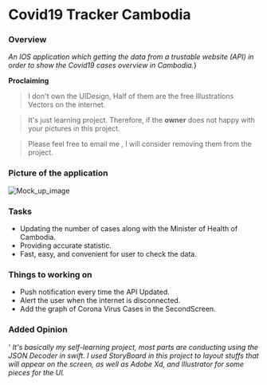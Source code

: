 # Covid19 Tracker Cambodia

### Overview 

*An IOS application which getting the data from a trustable website (API) in order to show the Covid19 cases overview in Cambodia.*}

**Proclaiming**
> I don't own the UIDesign, Half of them are the free Illustrations Vectors on the internet. 

> It's just learning project. Therefore, if the **owner** does not happy with your pictures in this project. 

> Please feel free to email me , I will consider removing them from the project. 

### Picture of the application

![Mock_up_image](https://github.com/VatanaChhorn/Covid19-Tracker-Cambodia/blob/master/MockUP.jpg)


### Tasks 

- Updating the number of cases along with the Minister of Health of Cambodia. 
- Providing accurate statistic. 
- Fast, easy, and convenient for user to check the data. 

### Things to working on 
- Push notification every time the API Updated. 
- Alert the user when the internet is disconnected. 
- Add the graph of Corona Virus Cases in the SecondScreen. 

### Added Opinion
'
*It's basically my self-learning project, most parts are conducting using the JSON Decoder in swift. I used StoryBoard in this project to layout stuffs that 
will appear on the screen, as well as Adobe Xd, and Illustrator for some pieces for the UI.* 
